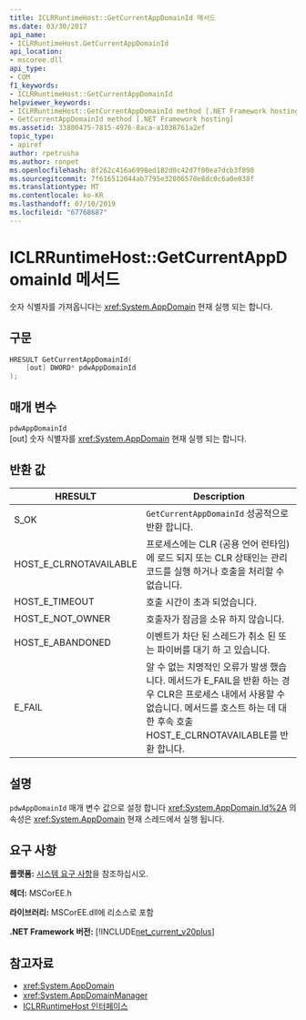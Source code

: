 ```yaml
---
title: ICLRRuntimeHost::GetCurrentAppDomainId 메서드
ms.date: 03/30/2017
api_name:
- ICLRRuntimeHost.GetCurrentAppDomainId
api_location:
- mscoree.dll
api_type:
- COM
f1_keywords:
- ICLRRuntimeHost::GetCurrentAppDomainId
helpviewer_keywords:
- ICLRRuntimeHost::GetCurrentAppDomainId method [.NET Framework hosting]
- GetCurrentAppDomainId method [.NET Framework hosting]
ms.assetid: 33800475-7815-4976-8aca-a1038761a2ef
topic_type:
- apiref
author: rpetrusha
ms.author: ronpet
ms.openlocfilehash: 8f262c416a6998ed182d0c42d7f00ea7dcb3f898
ms.sourcegitcommit: 7f616512044ab7795e32806578e8dc0c6a0e038f
ms.translationtype: MT
ms.contentlocale: ko-KR
ms.lasthandoff: 07/10/2019
ms.locfileid: "67768687"
---
```

# <a name="iclrruntimehostgetcurrentappdomainid-method"></a>ICLRRuntimeHost::GetCurrentAppDomainId 메서드
숫자 식별자를 가져옵니다는 <xref:System.AppDomain> 현재 실행 되는 합니다.  
  
## <a name="syntax"></a>구문  
  
```cpp  
HRESULT GetCurrentAppDomainId(  
    [out] DWORD* pdwAppDomainId  
);  
```  
  
## <a name="parameters"></a>매개 변수  
 `pdwAppDomainId`  
 [out] 숫자 식별자를 <xref:System.AppDomain> 현재 실행 되는 합니다.  
  
## <a name="return-value"></a>반환 값  
  
|HRESULT|Description|  
|-------------|-----------------|  
|S_OK|`GetCurrentAppDomainId` 성공적으로 반환 합니다.|  
|HOST_E_CLRNOTAVAILABLE|프로세스에는 CLR (공용 언어 런타임)에 로드 되지 또는 CLR 상태인는 관리 코드를 실행 하거나 호출을 처리할 수 없습니다.|  
|HOST_E_TIMEOUT|호출 시간이 초과 되었습니다.|  
|HOST_E_NOT_OWNER|호출자가 잠금을 소유 하지 않습니다.|  
|HOST_E_ABANDONED|이벤트가 차단 된 스레드가 취소 된 또는 파이버를 대기 하 고 있습니다.|  
|E_FAIL|알 수 없는 치명적인 오류가 발생 했습니다. 메서드가 E_FAIL을 반환 하는 경우 CLR은 프로세스 내에서 사용할 수 없습니다. 메서드를 호스트 하는 데 대 한 후속 호출 HOST_E_CLRNOTAVAILABLE를 반환 합니다.|  
  
## <a name="remarks"></a>설명  
 `pdwAppDomainId` 매개 변수 값으로 설정 합니다 <xref:System.AppDomain.Id%2A> 의 속성은 <xref:System.AppDomain> 현재 스레드에서 실행 됩니다.  
  
## <a name="requirements"></a>요구 사항  
 **플랫폼:** [시스템 요구 사항](../../../../docs/framework/get-started/system-requirements.md)을 참조하십시오.  
  
 **헤더:** MSCorEE.h  
  
 **라이브러리:** MSCorEE.dll에 리소스로 포함  
  
 **.NET Framework 버전:** [!INCLUDE[net_current_v20plus](../../../../includes/net-current-v20plus-md.md)]  
  
## <a name="see-also"></a>참고자료

- <xref:System.AppDomain>
- <xref:System.AppDomainManager>
- [ICLRRuntimeHost 인터페이스](../../../../docs/framework/unmanaged-api/hosting/iclrruntimehost-interface.md)
